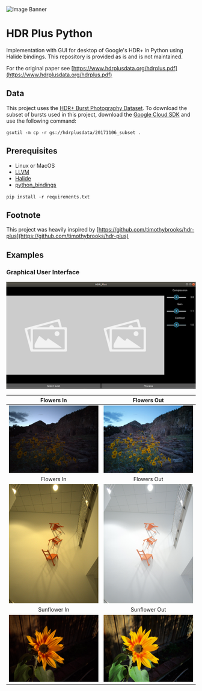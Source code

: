 ![Image Banner](https://github.com/792x/HDR-Plus-Python/blob/master/Examples/Banner.png)

# HDR Plus Python
Implementation with GUI for desktop of Google's HDR+ in Python using Halide bindings. This repository is provided as is and is not maintained.

For the original paper see [https://www.hdrplusdata.org/hdrplus.pdf](https://www.hdrplusdata.org/hdrplus.pdf)

## Data
This project uses the [HDR+ Burst Photography Dataset](http://www.hdrplusdata.org/dataset.html).
To download the subset of bursts used in this project, download the [Google Cloud SDK](https://cloud.google.com/sdk/docs/#install_the_latest_cloud_sdk_version) and use the following command:
```
gsutil -m cp -r gs://hdrplusdata/20171106_subset .
```

## Prerequisites
* Linux or MacOS
* [LLVM](http://llvm.org/releases/download.html)
* [Halide](https://github.com/halide/Halide)
* [python_bindings](https://github.com/halide/Halide/tree/master/python_bindings)

`pip install -r requirements.txt`

## Footnote
This project was heavily inspired by [https://github.com/timothybrooks/hdr-plus](https://github.com/timothybrooks/hdr-plus)

## Examples
### Graphical User Interface
![Image GUI](https://github.com/792x/HDR-Plus-Python/blob/master/Examples/empty_gui_v2.png)

Flowers In             |  Flowers Out
:-------------------------:|:-------------------------:
![Image Flowers_In](https://github.com/792x/HDR-Plus-Python/blob/master/Examples/flowers_in.jpg)  |  ![Image Flowers Out](https://github.com/792x/HDR-Plus-Python/blob/master/Examples/flowers_out.jpg)
Flowers In             |  Flowers Out
![Image Chairs In](https://github.com/792x/HDR-Plus-Python/blob/master/Examples/chairs_input.jpg)  |  ![Image Chairs Out](https://github.com/792x/HDR-Plus-Python/blob/master/Examples/chairs_output.jpg)
Sunflower In             |  Sunflower Out
![Image Sunflower In](https://github.com/792x/HDR-Plus-Python/blob/master/Examples/input_sunflower.jpg)  |  ![Image Sunflower Out](https://github.com/792x/HDR-Plus-Python/blob/master/Examples/output_sunflower.jpg)
